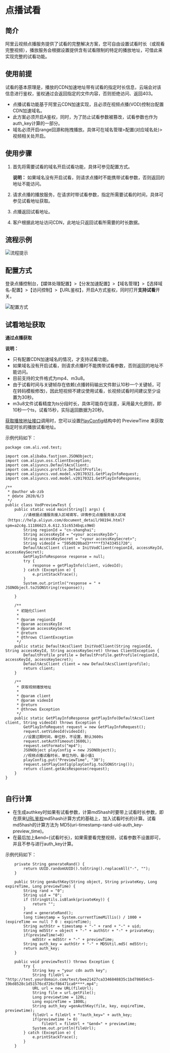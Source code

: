 # 点播试看

## 简介

阿里云视频点播服务提供了试看的完整解决方案，您可自由设置试看时长（或观看完整视频），播放服务会根据设置提供含有试看限制的特定的播放地址，可借此来实现完整的试看功能。

## 使用前提

试看的基本原理是，播放的CDN加速地址带有试看的指定时长信息，云端会对该信息进行鉴权，鉴权通过会返回指定的文件内容，否则拒绝访问、返回403。

-   点播试看功能基于阿里云CDN加速实现，且必须在视频点播\(VOD\)控制台配置CDN加速域名。
-   此方案必须开启A鉴权，同时，为了防止试看参数被篡改，试看参数也作为auth\_key计算的一部分。
-   域名必须开启range回源和拖拽播放。具体可在域名管理\>配置\(对应域名处\)\>视频相关处开启。

## 使用步骤

1.  首先将需要试看的域名开启试看功能，具体可参见配置方式。

    **说明：** 如果域名没有开启试看，则请求点播时不能携带试看参数，否则返回的地址不能访问。

2.  请求点播的播放服务，在请求时带试看参数，指定所需要试看的时间，具体可参见试看地址获取。
3.  点播返回试看地址。
4.  客户根据此地址访问CDN，此地址只返回试看所需要的时长数据。

## 流程示例

![流程提示](https://static-aliyun-doc.oss-accelerate.aliyuncs.com/assets/img/zh-CN/0891726061/p185004.png)

## 配置方式

登录点播控制台，【媒体处理配置】\>【分发加速配置】\>【域名管理】\>【选择域名-配置】\>【访问控制】\>【URL鉴权】，开启A方式鉴权，同时打开**支持试看**开关。

![配置方式](https://static-aliyun-doc.oss-accelerate.aliyuncs.com/assets/img/zh-CN/0891726061/p185005.png)

## 试看地址获取

**通过点播获取**

**说明：**

-   只有配置CDN加速域名的情况，才支持试看功能。
-   如果域名没有开启试看，则请求点播时不能携带试看参数，否则返回的地址不能访问。
-   目前支持的文件格式为mp4、m3u8。
-   由于试看时间与关键帧存在依赖\(点播转码输出文件默认10秒一个关键帧，可在转码模板修改\)，因此短视频不建议使用试看，长视频试看时间建议至少设置为30秒。
-   m3u8文件试看精度为ts分段时长，具体可能存在误差，采用最大化原则，即10秒一个ts，试看15秒，实际返回数据为20秒。

[获取播放地址接口](https://help.aliyun.com/document_detail/56124.html?spm=a2c4g.11186623.2.21.59331f40Sgdd2W)调用时，您可以设置[PlayConfig](https://help.aliyun.com/document_detail/86952.html?spm=a2c4g.11186623.2.22.59331f40Sgdd2W#PlayConfig)结构中的 PreviewTime 来获取指定时长的播放试看地址。

示例代码如下：

```
package com.ali.vod.test;

import com.alibaba.fastjson.JSONObject;
import com.aliyun.oss.ClientException;
import com.aliyuncs.DefaultAcsClient;
import com.aliyuncs.profile.DefaultProfile;
import com.aliyuncs.vod.model.v20170321.GetPlayInfoRequest;
import com.aliyuncs.vod.model.v20170321.GetPlayInfoResponse;

/**
 * @author wb-zzb
 * @date 2020/6/3
 */
public class VodPreviewTest {
    public static void main(String[] args) {
        //请根据点播服务接入区域填写，详情参见点播服务接入区域（https://help.aliyun.com/document_detail/98194.html?spm=a2c4g.11186623.6.612.51c6534bqLs9Wd）
        String regionId = "cn-shanghai";
        String accessKeyId = "<your accessKeyId>";
        String accessKeySecret = "<your accessKeySecret>";
        String videoId = "595d020bad3*****f37433451720";
        DefaultAcsClient client = InitVodClient(regionId, accessKeyId, accessKeySecret);
        GetPlayInfoResponse response = null;
        try {
            response = getPlayInfo(client, videoId);
        } catch (Exception e) {
            e.printStackTrace();
        }
        System.out.println("response = " + JSONObject.toJSONString(response));

    }

    /**
     * 初始化Client
     *
     * @param regionId
     * @param accessKeyId
     * @param accessKeySecret
     * @return
     * @throws ClientException
     */
    public static DefaultAcsClient InitVodClient(String regionId, String accessKeyId, String accessKeySecret) throws ClientException {
        DefaultProfile profile = DefaultProfile.getProfile(regionId, accessKeyId, accessKeySecret);
        DefaultAcsClient client = new DefaultAcsClient(profile);
        return client;
    }

    /**
     * 获取视频播放地址
     *
     * @param client
     * @param videoId
     * @return
     * @throws Exception
     */
    public static GetPlayInfoResponse getPlayInfo(DefaultAcsClient client, String videoId) throws Exception {
        GetPlayInfoRequest request = new GetPlayInfoRequest();
        request.setVideoId(videoId);
        //设置过期时间，单位秒，不设置，默认3600s
        request.setAuthTimeout(3600L);
        request.setFormats("mp4");
        JSONObject playConfig = new JSONObject();
        //视频点播试看时长，单位为秒。最小值1
        playConfig.put("PreviewTime", "30");
        request.setPlayConfig(playConfig.toJSONString());
        return client.getAcsResponse(request);
    }
}
                
```

## 自行计算

-   在生成authkey时如果有试看参数，计算md5hash时要带上试看时长参数，即在原来[URL鉴权](https://help.aliyun.com/document_detail/57007.htm?spm=a2c4g.11186623.2.23.59331f40Sgdd2W)md5hash计算方式的基础上，加入试看时长的计算。试看md5hash的计算方法为 MD5\(uri-timestamp-rand-uid-auth\_key-preview\_time\)。
-   在最后加上&end=\{试看时长\}，如果需要看完整视频，试看参数不设置即可，并且不参与进行auth\_key计算。

示例代码如下：

```
    private String generateRand() {
        return UUID.randomUUID().toString().replaceAll("-", "");
    }

    public String genAuthKey(String object, String privateKey, Long expireTime, Long previewTime) {
        String rand = "0";
        String uid = "0";
        if (StringUtils.isBlank(privateKey)) {
            return "";
        }
        rand = generateRand();
        long timestamp = System.currentTimeMillis() / 1000 + (expireTime == null ? 0 : expireTime);
        String authStr = timestamp + "-" + rand + "-" + uid;
        String md5Str = object + "-" + authStr + "-" + privateKey;
        if(previewTime!=0)
            md5Str = md5Str + "-" + previewTime;
        String auth_key = authStr + "-" + MD5Util.md5( md5Str);
        return auth_key;
    }

    public void previewTest() throws Exception {
        try {
            String key = "your cdn auth key";
            String fileUrl = "http://test.yourdomain.com/test/bee21427ca3346848835c1bd786054c5-19bd8528c1d51576cd726cf86471ca0****.mp4";
            URL url = new URL(fileUrl);
            String file = url.getFile();
            Long previewtime = 120L;
            Long expireTime = 1800L;
            String auth_key =genAuthKey(file, key, expireTime, previewtime);
            fileUrl = fileUrl + "?auth_key=" + auth_key;
            if(previewtime != 0)
                fileUrl = fileUrl + "&end=" + previewtime;
            System.out.println(fileUrl);
        } catch (Exception e) {
            e.printStackTrace();
        }
    }
            
```

